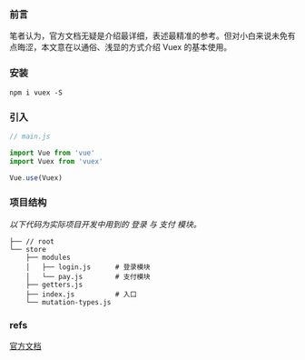### 前言

笔者认为，官方文档无疑是介绍最详细，表述最精准的参考。但对小白来说未免有点晦涩，本文意在以通俗、浅显的方式介绍 Vuex 的基本使用。

### 安装

```
npm i vuex -S
```

### 引入

```js
// main.js

import Vue from 'vue'
import Vuex from 'vuex'

Vue.use(Vuex)
```

### 项目结构

_以下代码为实际项目开发中用到的 登录 与 支付 模块。_

```
├── // root
└── store
    ├── modules
    │   ├── login.js      # 登录模块
    │   └── pay.js        # 支付模块
    ├── getters.js
    ├── index.js          # 入口
    └── mutation-types.js
```

### refs

[官方文档](https://vuex.vuejs.org/zh/guide/)